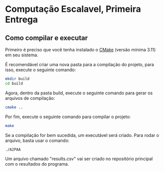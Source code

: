 # Computação Escalavel, Primeira Entrega
 
## Como compilar e executar

Primeiro é preciso que você tenha instalado o [CMake](https://cmake.org/) (versão mínima 3.11) em seu sistema.

É recomendável criar uma nova pasta para a compilação do projeto, para isso, execute o seguinte comando:

```bash
mkdir build
cd build
```

Agora, dentro da pasta build, execute o seguinte comando para gerar os arquivos de compilação:

```bash
cmake ..
```

Por fim, execute o seguinte comando para compilar o projeto:

```bash
make
```

Se a compilação for bem sucedida, um executável será criado. Para  rodar o arquivo, basta usar o comando:

```bash
./A2PAA
```

Um arquivo chamado "results.csv" vai ser criado no repositório principal com o resultados do programa.
